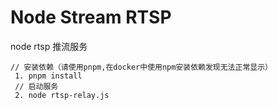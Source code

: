 # Node Stream RTSP
node rtsp 推流服务
```
// 安装依赖（请使用pnpm,在docker中使用npm安装依赖发现无法正常显示）
 1. pnpm install
 // 启动服务
 2. node rtsp-relay.js
 ```